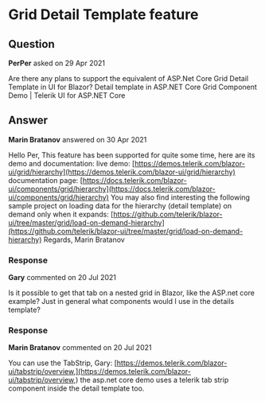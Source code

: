 # Grid Detail Template feature

## Question

**PerPer** asked on 29 Apr 2021

Are there any plans to support the equivalent of ASP.Net Core Grid Detail Template in UI for Blazor? Detail template in ASP.NET Core Grid Component Demo | Telerik UI for ASP.NET Core

## Answer

**Marin Bratanov** answered on 30 Apr 2021

Hello Per, This feature has been supported for quite some time, here are its demo and documentation: live demo: [https://demos.telerik.com/blazor-ui/grid/hierarchy](https://demos.telerik.com/blazor-ui/grid/hierarchy) documentation page: [https://docs.telerik.com/blazor-ui/components/grid/hierarchy](https://docs.telerik.com/blazor-ui/components/grid/hierarchy) You may also find interesting the following sample project on loading data for the hierarchy (detail template) on demand only when it expands: [https://github.com/telerik/blazor-ui/tree/master/grid/load-on-demand-hierarchy](https://github.com/telerik/blazor-ui/tree/master/grid/load-on-demand-hierarchy) Regards, Marin Bratanov

### Response

**Gary** commented on 20 Jul 2021

Is it possible to get that tab on a nested grid in Blazor, like the ASP.net core example? Just in general what components would I use in the details template?

### Response

**Marin Bratanov** commented on 20 Jul 2021

You can use the TabStrip, Gary: [https://demos.telerik.com/blazor-ui/tabstrip/overview,](https://demos.telerik.com/blazor-ui/tabstrip/overview,) the asp.net core demo uses a telerik tab strip component inside the detail template too.
